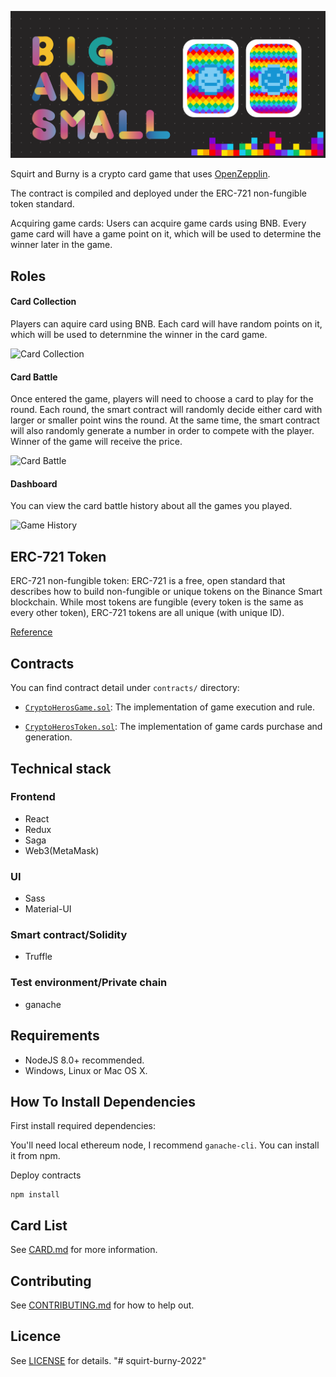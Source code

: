 <p align=center>
<img src="./icon.png">
</p>


Squirt and Burny is a crypto card game that uses [OpenZepplin](https://github.com/OpenZeppelin/openzeppelin-solidity).

The contract is compiled and deployed under the ERC-721 non-fungible token standard.

Acquiring game cards:
Users can acquire game cards using BNB. Every game card will have a game point on it, which will be used to determine the winner later in the game.

## Roles

#### Card Collection
Players can aquire card using BNB. Each card will have random points on it, which will be used to deternmine the winner in the card game.

![Card Collection](herocollection.gif)

#### Card Battle
Once entered the game, players will need to choose a card to play for the round. Each round, the smart contract will 
randomly decide either card with larger or smaller point wins the round. At the same time, the smart contract will 
also randomly generate a number in order to compete with the player. Winner of the game will receive the price.

![Card Battle](cardbattle.gif)

#### Dashboard
You can view the card battle history about all the games you played.

![Game History](gamehistory.gif)

## ERC-721 Token

ERC-721 non-fungible token:
    ERC-721 is a free, open standard that describes how to build non-fungible or unique tokens on the Binance Smart blockchain. 
	While most tokens are fungible (every token is the same as every other token), ERC-721 tokens are all unique (with unique ID).

[Reference](https://github.com/ethereum/EIPs/blob/master/EIPS/eip-721.md)


## Contracts
You can find contract detail under `contracts/` directory:
- [`CryptoHerosGame.sol`](./contracts/CryptoHerosGame.sol):
    The implementation of game execution and rule.

- [`CryptoHerosToken.sol`](./contracts/CryptoHerosToken.sol):
    The implementation of game cards purchase and generation.

## Technical stack

### Frontend
- React
- Redux
- Saga
- Web3(MetaMask)

### UI
- Sass
- Material-UI

### Smart contract/Solidity
- Truffle

### Test environment/Private chain
- ganache

## Requirements

* NodeJS 8.0+ recommended.
* Windows, Linux or Mac OS X.

## How To Install Dependencies

First install required dependencies:

You'll need local ethereum node, I recommend `ganache-cli`. You can install it from npm.

Deploy contracts

```
npm install
```

## Card List

See [CARD.md](./dapp/CARD.md) for more information.

## Contributing

See [CONTRIBUTING.md](./CONTRIBUTING.md) for how to help out.

## Licence

See [LICENSE](./LICENSE) for details.
"# squirt-burny-2022" 
